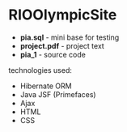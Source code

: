 # RIOOlympicSite
- **pia.sql**      - mini base for testing 
- **project.pdf**  - project text
- **pia_1**        - source code


technologies used:
- Hibernate ORM
- Java JSF (Primefaces)
- Ajax 
- HTML 
- CSS
